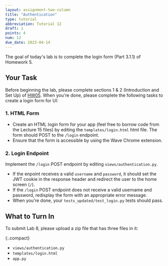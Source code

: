 ```yaml
---
layout: assignment-two-column
title: "Authentication"
type: tutorial
abbreviation: Tutorial 12
draft: 1
points: 4
num: 12
due_date: 2023-04-14
---
```


<style>
    .compact li {
        margin-bottom: 4px;
        line-height: 1.5em;
    }
</style>

The goal of today's lab is to complete the login form (Part 3.1.1) of Homework 5.

## Your Task
Before beginning the lab, please complete sections 1 & 2 (Introduction and Set Up) of [HW05](hw05). When you're done, please complete the following tasks to create a login form for UI:

### 1. HTML Form
* Create an HTML login form for your app (feel free to borrow code from the Lecture 15 files) by editing the `templates/login.html` html file. The form should POST to the `/login` endpoint.
* Ensure that the form is accessible by using the Wave Chrome extension.

### 2. Login Endpoint
Implement the `/login` POST endpoint by editing `views/authentication.py`.

* If the enpoint receives a valid `username` and `password`, it should set the JWT cookie in the response header and redirect the user to the home screen (`/`).
* If the `/login` POST endpoint does not receive a valid username and password, redisplay the form with an appropriate error message.
* When you're done, your `tests_updated/test_login.py` tests should pass.



## What to Turn In
To submit Lab 8, please upload a zip file that has three files in it:

{:.compact}
* `views/authentication.py`
* `templates/login.html`
* `app.py`